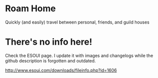 # Roam Home
Quickly (and easily) travel between personal, friends, and guild houses

 # There's no info here!
Check the ESOUI page. I update it with images and changelogs while the github description is forgotten and outdated.

http://www.esoui.com/downloads/fileinfo.php?id=1606
